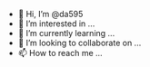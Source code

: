 - 👋 Hi, I’m @da595
- 👀 I’m interested in ...
- 🌱 I’m currently learning ...
- 💞️ I’m looking to collaborate on ...
- 📫 How to reach me ...

<!---
da595/da595 is a ✨ special ✨ repository because its `README.md` (this file) appears on your GitHub profile.
You can click the Preview link to take a look at your changes.
--->
